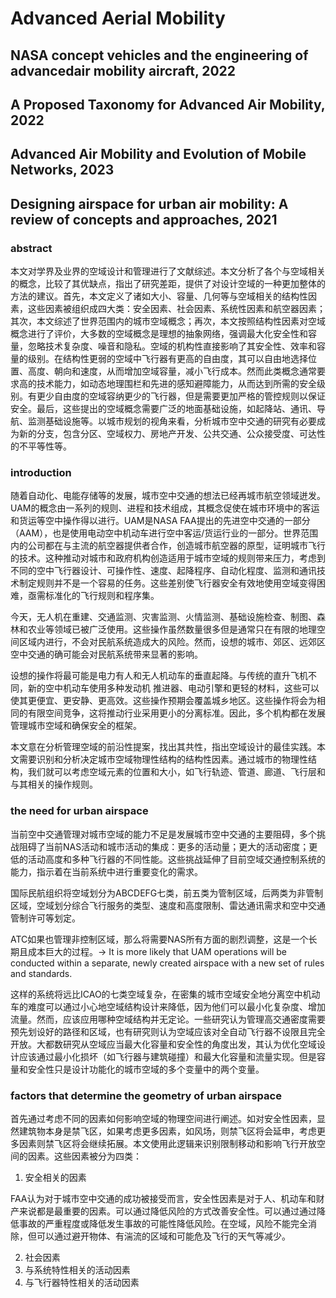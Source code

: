 # Advanced Aerial Mobility
## NASA concept vehicles and the engineering of advancedair mobility aircraft, 2022
## A Proposed Taxonomy for Advanced Air Mobility, 2022
## Advanced Air Mobility and Evolution of Mobile Networks, 2023
## Designing airspace for urban air mobility: A review of concepts and approaches, 2021

### abstract

本文对学界及业界的空域设计和管理进行了文献综述。本文分析了各个与空域相关的概念，比较了其优缺点，指出了研究差距，提供了对设计空域的一种更加整体的方法的建议。首先，本文定义了诸如大小、容量、几何等与空域相关的结构性因素，这些因素被组织成四大类：安全因素、社会因素、系统性因素和航空器因素；其次，本文综述了世界范围内的城市空域概念；再次，本文按照结构性因素对空域概念进行了评价，大多数的空域概念是理想的抽象网络，强调最大化安全性和容量，忽略技术复杂度、噪音和隐私。空域的机构性直接影响了其安全性、效率和容量的级别。在结构性更弱的空域中飞行器有更高的自由度，其可以自由地选择位置、高度、朝向和速度，从而增加空域容量，减小飞行成本。然而此类概念通常要求高的技术能力，如动态地理围栏和先进的感知避障能力，从而达到所需的安全级别。有更少自由度的空域容纳更少的飞行器，但是需要更加严格的管控规则以保证安全。最后，这些提出的空域概念需要广泛的地面基础设施，如起降站、通讯、导航、监测基础设施等。以城市规划的视角来看，分析城市空中交通的研究有必要成为新的分支，包含分区、空域权力、房地产开发、公共交通、公众接受度、可达性的不平等性等。

### introduction

随着自动化、电能存储等的发展，城市空中交通的想法已经再城市航空领域迸发。UAM的概念由一系列的规则、进程和技术组成，其概念促使在城市环境中的客运和货运等空中操作得以进行。UAM是NASA FAA提出的先进空中交通的一部分（AAM），也是使用电动空中机动车进行空中客运/货运行业的一部分。世界范围内的公司都在与主流的航空器提供者合作，创造城市航空器的原型，证明城市飞行的技术。这种推动对城市和政府机构创造适用于城市空域的规则带来压力，考虑到不同的空中飞行器设计、可操作性、速度、起降程序、自动化程度、监测和通讯技术制定规则并不是一个容易的任务。这些差别使飞行器安全有效地使用空域变得困难，亟需标准化的飞行规则和程序集。

今天，无人机在重建、交通监测、灾害监测、火情监测、基础设施检查、制图、森林和农业等领域已被广泛使用。这些操作虽然数量很多但是通常只在有限的地理空间区域内进行，不会对民航系统造成大的风险。然而，设想的城市、郊区、远郊区空中交通的确可能会对民航系统带来显著的影响。

设想的操作将最可能是电力有人和无人机动车的垂直起降。与传统的直升飞机不同，新的空中机动车使用多种发动机
推进器、电动引擎和更轻的材料，这些可以使其更便宜、更安静、更高效。这些操作预期会覆盖城乡地区。这些操作将会为相同的有限空间竞争，这将推动行业采用更小的分离标准。因此，多个机构都在发展管理城市空域和确保安全的框架。

本文意在分析管理空域的前沿性提案，找出其共性，指出空域设计的最佳实践。本文需要识别和分析决定城市空域物理性结构的结构性因素。通过城市的物理性结构，我们就可以考虑空域元素的位置和大小，如飞行轨迹、管道、廊道、飞行层和与其相关的操作规则。

### the need for urban airspace

当前空中交通管理对城市空域的能力不足是发展城市空中交通的主要阻碍，多个挑战阻碍了当前NAS活动和城市活动的集成：更多的活动量；更大的活动密度；更低的活动高度和多种飞行器的不同性能。这些挑战延伸了目前空域交通控制系统的能力，指示着在当前系统中进行重要变化的需求。

国际民航组织将空域划分为ABCDEFG七类，前五类为管制区域，后两类为非管制区域，空域划分综合飞行服务的类型、速度和高度限制、雷达通讯需求和空中交通管制许可等划定。

ATC如果也管理非控制区域，那么将需要NAS所有方面的剧烈调整，这是一个长期且成本巨大的过程。→ It is more likely that UAM operations will be conducted within a separate, newly created airspace with a new set of rules and standards. 

这样的系统将远比ICAO的七类空域复杂，在密集的城市空域安全地分离空中机动车的难度可以通过小心地空域结构设计来降低，因为他们可以最小化复杂度、增加流量。然而，应该应用哪种空域结构并无定论。一些研究认为管理高交通密度需要预先划设好的路径和区域，也有研究则认为空域应该对全自动飞行器不设限且完全开放。大都数研究从空域应当最大化容量和安全性的角度出发，其认为优化空域设计应该通过最小化损坏（如飞行器与建筑碰撞）和最大化容量和流量实现。但是容量和安全性只是设计功能化的城市空域的多个变量中的两个变量。

### factors that determine the geometry of urban airspace

首先通过考虑不同的因素如何影响空域的物理空间进行阐述。如对安全性因素，显然建筑物本身是禁飞区，如果考虑更多因素，如风场，则禁飞区将会延申，考虑更多因素则禁飞区将会继续拓展。本文使用此逻辑来识别限制移动和影响飞行开放空间的因素。这些因素被分为四类：

1. 安全相关的因素

FAA认为对于城市空中交通的成功被接受而言，安全性因素是对于人、机动车和财产来说都是最重要的因素。可以通过降低风险的方式改善安全性。可以通过通过降低事故的严重程度或降低发生事故的可能性降低风险。在空域，风险不能完全消除，但可以通过避开物体、有湍流的区域和可能危及飞行的天气等减少。

2. 社会因素
3. 与系统特性相关的活动因素
4. 与飞行器特性相关的活动因素

